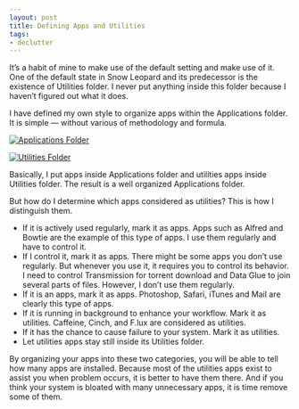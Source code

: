 ```yaml
---
layout: post
title: Defining Apps and Utilities
tags:
- declutter
---
```

It’s a habit of mine to make use of the default setting and make use of it. One of the default state in Snow Leopard and its predecessor is the existence of Utilities folder. I never put anything inside this folder because I haven’t figured out what it does.

I have defined my own style to organize apps within the Applications folder. It is simple — without various of methodology and formula.

[ ![Applications Folder][img1] ](http://images.sayzlim.net/2011/04/define_applications.jpg "Applications Folder")

[img1]: http://images.sayzlim.net/2011/04/define_applications.jpg "Applications Folder"

[ ![Utilities Folder][img2] ](http://images.sayzlim.net/2011/04/define_utilities.jpg "Utilities Folder")

[img2]: http://images.sayzlim.net/2011/04/define_utilities.jpg "Utilities Folder"

Basically, I put apps inside Applications folder and utilities apps inside Utilities folder. The result is a well organized Applications folder.

But how do I determine which apps considered as utilities? This is how I distinguish them.

- If it is actively used regularly, mark it as apps. Apps such as  Alfred and Bowtie are the example of this type of apps. I use them regularly and have to control it.
- If I control it, mark it as apps. There might be some apps you don’t use regularly. But whenever you use it, it requires you to control its behavior. I need to control Transmission for torrent download and Data Glue to join several parts of files. However, I don’t use them regularly.
- If it is an apps, mark it as apps. Photoshop, Safari, iTunes and Mail are clearly this type of apps.
- If it is running in background to enhance your workflow. Mark it as utilities. Caffeine, Cinch, and F.lux are considered as utilities.
- If it has the chance to cause failure to your system. Mark it as utilities.
- Let utilities apps stay still inside its Utilities folder.

By organizing your apps into these two categories, you will be able to tell how many apps are installed. Because most of the utilities apps exist to assist you when problem occurs, it is better to have them there. And if you think your system is bloated with many unnecessary apps, it is time remove some of them.